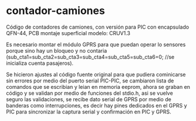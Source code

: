 # contador-camiones
Código de contadores de camiones, con versión para PIC con encapsulado QFN-44, PCB montaje superficial modelo: CRUV1.3

Es necesario montar el módulo GPRS para que puedan operar lo sensores porque sino hay un bloqueo y no contaria
(sub_cta1=sub_cta2=sub_cta3=sub_cta4=sub_cta5=sub_cta6=0; //se inicializa cuenta pasajeros).

Se hicieron ajustes al código fuente original para que pudiera cominicarse sin errores por medio del puerto serial PIC-PIC, se cambiaron lista de comandos que se escribian y leian en memoria eeprom,
ahora se graban en código y se validan por medio de funciones del stdio.h, asi se vuelve seguro las validaciones, se recibe dato serial de GPRS por medio de banderas como interrupciones,
es decir hay pines dedicados en el GPRS y PIC para sincronizar la captura serial y confirmación en PIC y GPRS.
